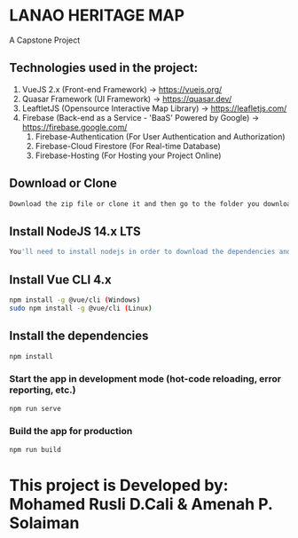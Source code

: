 # LANAO HERITAGE MAP
A Capstone Project


## Technologies used in the project:
1. VueJS 2.x (Front-end Framework) -> https://vuejs.org/
2. Quasar Framework (UI Framework) -> https://quasar.dev/
3. LeaftletJS (Opensource Interactive Map Library) -> https://leafletjs.com/
4. Firebase (Back-end as a Service - 'BaaS' Powered by Google) -> https://firebase.google.com/
    1. Firebase-Authentication (For User Authentication and Authorization)
    2. Firebase-Cloud Firestore (For Real-time Database)
    3. Firebase-Hosting (For Hosting your Project Online)


## Download or Clone
```bash
Download the zip file or clone it and then go to the folder you downloaded the project or cloned it.
```

## Install NodeJS 14.x LTS
```bash
You'll need to install nodejs in order to download the dependencies and plugins you need. here's the link ==> https://nodejs.org/en/
```

## Install Vue CLI 4.x
```bash
npm install -g @vue/cli (Windows)
sudo npm install -g @vue/cli (Linux)
```

## Install the dependencies
```bash
npm install
```

### Start the app in development mode (hot-code reloading, error reporting, etc.)
```bash
npm run serve
```

### Build the app for production
```bash
npm run build
```

# This project is Developed by: Mohamed Rusli D.Cali & Amenah P. Solaiman
